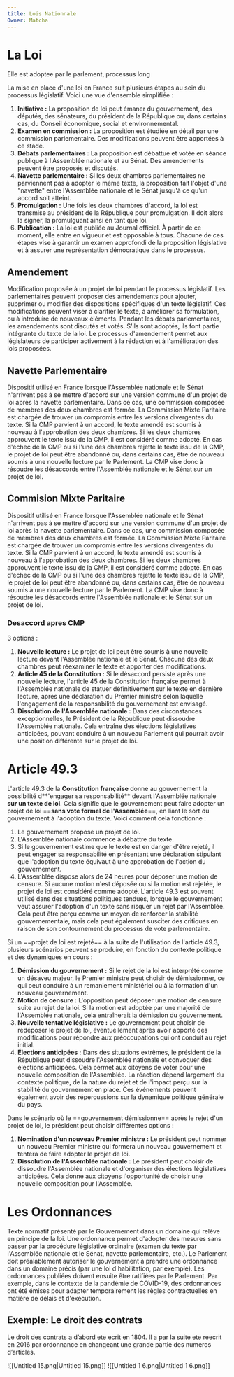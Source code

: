 ```yaml
---
title: Lois Nationnale
Owner: Matcha
---
```

  
# La Loi
Elle est adoptee par le parlement, processus long
  
La mise en place d'une loi en France suit plusieurs étapes au sein du processus législatif. Voici une vue d'ensemble simplifiée :
1. **Initiative :** La proposition de loi peut émaner du gouvernement, des députés, des sénateurs, du président de la République ou, dans certains cas, du Conseil économique, social et environnemental.
2. **Examen en commission :** La proposition est étudiée en détail par une commission parlementaire. Des modifications peuvent être apportées à ce stade.
3. **Débats parlementaires :** La proposition est débattue et votée en séance publique à l'Assemblée nationale et au Sénat. Des amendements peuvent être proposés et discutés.
4. **Navette parlementaire :** Si les deux chambres parlementaires ne parviennent pas à adopter le même texte, la proposition fait l'objet d'une "navette" entre l'Assemblée nationale et le Sénat jusqu'à ce qu'un accord soit atteint.
5. **Promulgation :** Une fois les deux chambres d'accord, la loi est transmise au président de la République pour promulgation. Il doit alors la signer, la promulguant ainsi en tant que loi.
6. **Publication :** La loi est publiée au Journal officiel. À partir de ce moment, elle entre en vigueur et est opposable à tous.
Chacune de ces étapes vise à garantir un examen approfondi de la proposition législative et à assurer une représentation démocratique dans le processus.
  
## Amendement
Modification proposée à un projet de loi pendant le processus législatif. Les parlementaires peuvent proposer des amendements pour ajouter, supprimer ou modifier des dispositions spécifiques d'un texte législatif. Ces modifications peuvent viser à clarifier le texte, à améliorer sa formulation, ou à introduire de nouveaux éléments.
Pendant les débats parlementaires, les amendements sont discutés et votés. S'ils sont adoptés, ils font partie intégrante du texte de la loi. Le processus d'amendement permet aux législateurs de participer activement à la rédaction et à l'amélioration des lois proposées.
  
## Navette Parlementaire
Dispositif utilisé en France lorsque l'Assemblée nationale et le Sénat n'arrivent pas à se mettre d'accord sur une version commune d'un projet de loi après la navette parlementaire. Dans ce cas, une commission composée de membres des deux chambres est formée.
La Commission Mixte Paritaire est chargée de trouver un compromis entre les versions divergentes du texte. Si la CMP parvient à un accord, le texte amendé est soumis à nouveau à l'approbation des deux chambres. Si les deux chambres approuvent le texte issu de la CMP, il est considéré comme adopté.
En cas d'échec de la CMP ou si l'une des chambres rejette le texte issu de la CMP, le projet de loi peut être abandonné ou, dans certains cas, être de nouveau soumis à une nouvelle lecture par le Parlement. La CMP vise donc à résoudre les désaccords entre l'Assemblée nationale et le Sénat sur un projet de loi.
  
## Commision Mixte Paritaire
Dispositif utilisé en France lorsque l'Assemblée nationale et le Sénat n'arrivent pas à se mettre d'accord sur une version commune d'un projet de loi après la navette parlementaire. Dans ce cas, une commission composée de membres des deux chambres est formée.
La Commission Mixte Paritaire est chargée de trouver un compromis entre les versions divergentes du texte. Si la CMP parvient à un accord, le texte amendé est soumis à nouveau à l'approbation des deux chambres. Si les deux chambres approuvent le texte issu de la CMP, il est considéré comme adopté.
En cas d'échec de la CMP ou si l'une des chambres rejette le texte issu de la CMP, le projet de loi peut être abandonné ou, dans certains cas, être de nouveau soumis à une nouvelle lecture par le Parlement. La CMP vise donc à résoudre les désaccords entre l'Assemblée nationale et le Sénat sur un projet de loi.
  
### Desaccord apres CMP
3 options :
1. **Nouvelle lecture :** Le projet de loi peut être soumis à une nouvelle lecture devant l'Assemblée nationale et le Sénat. Chacune des deux chambres peut réexaminer le texte et apporter des modifications.
2. **Article 45 de la Constitution :** Si le désaccord persiste après une nouvelle lecture, l'article 45 de la Constitution française permet à l'Assemblée nationale de statuer définitivement sur le texte en dernière lecture, après une déclaration du Premier ministre selon laquelle l'engagement de la responsabilité du gouvernement est envisagé.
3. **Dissolution de l'Assemblée nationale :** Dans des circonstances exceptionnelles, le Président de la République peut dissoudre l'Assemblée nationale. Cela entraîne des élections législatives anticipées, pouvant conduire à un nouveau Parlement qui pourrait avoir une position différente sur le projet de loi.
  
  
# Article 49.3
L'article 49.3 de la **Constitution française** donne au gouvernement la possibilité d**'engager sa responsabilité** devant l'Assemblée nationale **sur un texte de loi**. Cela signifie que le gouvernement peut faire adopter un projet de loi ==**sans vote formel de l'Assemblée**==, en liant le sort du gouvernement à l'adoption du texte.
Voici comment cela fonctionne :
1. Le gouvernement propose un projet de loi.
2. L'Assemblée nationale commence à débattre du texte.
3. Si le gouvernement estime que le texte est en danger d'être rejeté, il peut engager sa responsabilité en présentant une déclaration stipulant que l'adoption du texte équivaut à une approbation de l'action du gouvernement.
4. L'Assemblée dispose alors de 24 heures pour déposer une motion de censure. Si aucune motion n'est déposée ou si la motion est rejetée, le projet de loi est considéré comme adopté.
L'article 49.3 est souvent utilisé dans des situations politiques tendues, lorsque le gouvernement veut assurer l'adoption d'un texte sans risquer un rejet par l'Assemblée. Cela peut être perçu comme un moyen de renforcer la stabilité gouvernementale, mais cela peut également susciter des critiques en raison de son contournement du processus de vote parlementaire.
  
Si un ==projet de loi est rejeté== à la suite de l'utilisation de l'article 49.3, plusieurs scénarios peuvent se produire, en fonction du contexte politique et des dynamiques en cours :
1. **Démission du gouvernement :** Si le rejet de la loi est interprété comme un désaveu majeur, le Premier ministre peut choisir de démissionner, ce qui peut conduire à un remaniement ministériel ou à la formation d'un nouveau gouvernement.
2. **Motion de censure :** L'opposition peut déposer une motion de censure suite au rejet de la loi. Si la motion est adoptée par une majorité de l'Assemblée nationale, cela entraînerait la démission du gouvernement.
3. **Nouvelle tentative législative :** Le gouvernement peut choisir de redéposer le projet de loi, éventuellement après avoir apporté des modifications pour répondre aux préoccupations qui ont conduit au rejet initial.
4. **Élections anticipées :** Dans des situations extrêmes, le président de la République peut dissoudre l'Assemblée nationale et convoquer des élections anticipées. Cela permet aux citoyens de voter pour une nouvelle composition de l'Assemblée.
La réaction dépend largement du contexte politique, de la nature du rejet et de l'impact perçu sur la stabilité du gouvernement en place. Ces événements peuvent également avoir des répercussions sur la dynamique politique générale du pays.
  
Dans le scénario où le ==gouvernement démissionne== après le rejet d'un projet de loi, le président peut choisir différentes options :
1. **Nomination d'un nouveau Premier ministre :** Le président peut nommer un nouveau Premier ministre qui formera un nouveau gouvernement et tentera de faire adopter le projet de loi.
2. **Dissolution de l'Assemblée nationale :** Le président peut choisir de dissoudre l'Assemblée nationale et d'organiser des élections législatives anticipées. Cela donne aux citoyens l'opportunité de choisir une nouvelle composition pour l'Assemblée.
  
# Les Ordonnances
Texte normatif présenté par le Gouvernement dans un domaine qui relève en principe de la loi. Une ordonnance permet d'adopter des mesures sans passer par la procédure législative ordinaire (examen du texte par l'Assemblée nationale et le Sénat, navette parlementaire, etc.).
Le Parlement doit préalablement autoriser le gouvernement à prendre une ordonnance dans un domaine précis (par une loi d'habilitation, par exemple). Les ordonnances publiées doivent ensuite être ratifiées par le Parlement.
Par exemple, dans le contexte de la pandémie de COVID-19, des ordonnances ont été émises pour adapter temporairement les règles contractuelles en matière de délais et d'exécution.
## Exemple: Le droit des contrats
Le droit des contrats a d’abord ete ecrit en 1804. Il a par la suite ete reecrit en 2016 par ordonnance en changeant une grande partie des numeros d’articles.
  
  
![[Untitled 15.png|Untitled 15.png]]
![[Untitled 1 6.png|Untitled 1 6.png]]